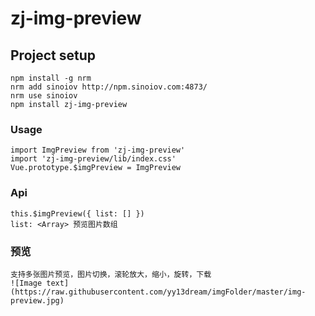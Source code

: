 # zj-img-preview

## Project setup
```
npm install -g nrm
nrm add sinoiov http://npm.sinoiov.com:4873/
nrm use sinoiov
npm install zj-img-preview
```

### Usage
```
import ImgPreview from 'zj-img-preview'
import 'zj-img-preview/lib/index.css'
Vue.prototype.$imgPreview = ImgPreview
```

### Api
```
this.$imgPreview({ list: [] })
list: <Array> 预览图片数组
```
### 预览
```
支持多张图片预览，图片切换，滚轮放大，缩小，旋转，下载
![Image text](https://raw.githubusercontent.com/yy13dream/imgFolder/master/img-preview.jpg)
```
